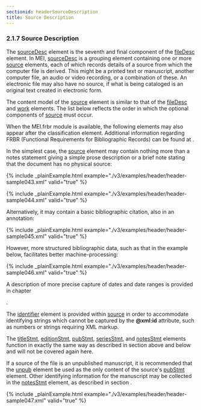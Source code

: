 ```yaml
---
sectionid: headerSourceDescription
title: Source Description
---
```



<h3 id="headerSourceDescription">
   <span class="headingNumber">2.1.7</span>
   <span class="head">Source Description</span>
</h3>
The 
<a class="link_odd_elementSpec" href="/v3/elements/sourceDesc">sourceDesc</a> element is the seventh and final component of the 
<a class="link_odd_elementSpec" href="/v3/elements/fileDesc">fileDesc</a> element. In MEI, 
<a class="link_odd_elementSpec" href="/v3/elements/sourceDesc">sourceDesc</a> is a grouping
element containing one or more 
<a class="link_odd_elementSpec" href="/v3/elements/source">source</a> elements, each of which records
details of a source from which the computer file is derived. This might be a printed
text or
manuscript, another computer file, an audio or video recording, or a combination of
these.
An electronic file may also have no source, if what is being cataloged is an original
text
created in electronic form.



<span class="specList">
   
   <span class="specDesc"></span>
   
   <span class="specDesc"></span>
   
</span>


The content model of the 
<a class="link_odd_elementSpec" href="/v3/elements/source">source</a> element is similar to that of the 
<a class="link_odd_elementSpec" href="/v3/elements/fileDesc">fileDesc</a> and 
<a class="link_odd_elementSpec" href="/v3/elements/work">work</a> elements. The list below
reflects the order in which the optional components of 
<a class="link_odd_elementSpec" href="/v3/elements/source">source</a> must
occur.



<span class="specList">
   
   <span class="specDesc"></span>
   
   <span class="specDesc"></span>
   
   <span class="specDesc"></span>
   
   <span class="specDesc"></span>
   
   <span class="specDesc"></span>
   
   <span class="specDesc"></span>
   
   <span class="specDesc"></span>
   
   <span class="specDesc"></span>
   
   <span class="specDesc"></span>
   
   <span class="specDesc"></span>
   
   <span class="specDesc"></span>
   
   <span class="specDesc"></span>
   
   <span class="specDesc"></span>
   
</span>


When the MEI.frbr module is available, the following elements may also appear after
the
classification element. Additional information regarding FRBR (Functional Requirements
for
Bibliographic Records) can be found at 
<span class="ptr"></span>.



<span class="specList">
   
   <span class="specDesc"></span>
   
   <span class="specDesc"></span>
   
   <span class="specDesc"></span>
   
</span>


In the simplest case, the 
<a class="link_odd_elementSpec" href="/v3/elements/source">source</a> element may contain nothing more
than a notes statement giving a simple prose description or a brief note stating that
the
document has no physical source:


{% include _plainExample.html example="./v3/examples/header/header-sample043.xml" valid="true" %}


{% include _plainExample.html example="./v3/examples/header/header-sample044.xml" valid="true" %}

Alternatively, it may contain a basic bibliographic citation, also in an annotation:


{% include _plainExample.html example="./v3/examples/header/header-sample045.xml" valid="true" %}

However, more structured bibliographic data, such as that in the example below, facilitates
better machine-processing:


{% include _plainExample.html example="./v3/examples/header/header-sample046.xml" valid="true" %}

A description of more precise capture of dates and date ranges is provided in chapter

<span class="ptr"></span>.

The 
<a class="link_odd_elementSpec" href="/v3/elements/identifier">identifier</a> element is provided within 
<a class="link_odd_elementSpec" href="/v3/elements/source">source</a> in order to accommodate identifying strings which cannot be captured by the
**@xml:id** attribute, such as numbers or strings requiring XML markup.

The 
<a class="link_odd_elementSpec" href="/v3/elements/titleStmt">titleStmt</a>, 
<a class="link_odd_elementSpec" href="/v3/elements/editionStmt">editionStmt</a>, 
<a class="link_odd_elementSpec" href="/v3/elements/pubStmt">pubStmt</a>, 
<a class="link_odd_elementSpec" href="/v3/elements/seriesStmt">seriesStmt</a>, and 
<a class="link_odd_elementSpec" href="/v3/elements/notesStmt">notesStmt</a>
elements function in exactly the same way as described in section 
<span class="ptr"></span> above and 
<span class="ptr"></span> below
and will not be covered again here.

If a source of the file is an unpublished manuscript, it is recommended that the 
<a class="link_odd_elementSpec" href="/v3/elements/unpub">unpub</a> element be used as the only content of the source's 
<a class="link_odd_elementSpec" href="/v3/elements/pubStmt">pubStmt</a> element. Other identifying information for the manuscript may be
collected in the 
<a class="link_odd_elementSpec" href="/v3/elements/notesStmt">notesStmt</a> element, as described in section 
<span class="ptr"></span>.


{% include _plainExample.html example="./v3/examples/header/header-sample047.xml" valid="true" %}


